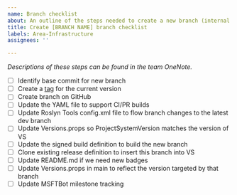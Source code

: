 ```yaml
---
name: Branch checklist
about: An outline of the steps needed to create a new branch (internal use)
title: Create [BRANCH NAME] branch checklist
labels: Area-Infrastructure
assignees: ''

---
```


_Descriptions of these steps can be found in the team OneNote._

- [ ] Identify base commit for new branch
- [ ] Create a [tag](https://github.com/dotnet/project-system/tags) for the current version
- [ ] Create branch on GitHub
- [ ] Update the YAML file to support CI/PR builds
- [ ] Update Roslyn Tools config.xml file to flow branch changes to the latest dev branch
- [ ] Update Versions.props so ProjectSystemVersion matches the version of VS
- [ ] Update the signed build definition to build the new branch
- [ ] Clone existing release definition to insert this branch into VS
- [ ] Update README.md if we need new badges
- [ ] Update Versions.props in main to reflect the version targeted by that branch
- [ ] Update MSFTBot milestone tracking
